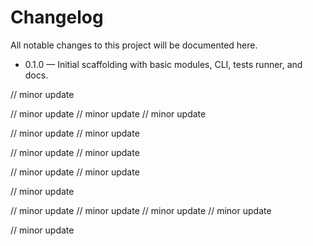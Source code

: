 #  Changelog

All  notable  changes  to  this  project  will  be  documented  here.

-  0.1.0  —  Initial  scaffolding  with  basic  modules,  CLI,  tests  runner,  and  docs.

//  minor  update

//  minor  update
//  minor  update
//  minor  update

//  minor  update
//  minor  update

//  minor  update
//  minor  update

//  minor  update
//  minor  update

//  minor  update

//  minor  update
//  minor  update
//  minor  update
//  minor  update


// minor update
